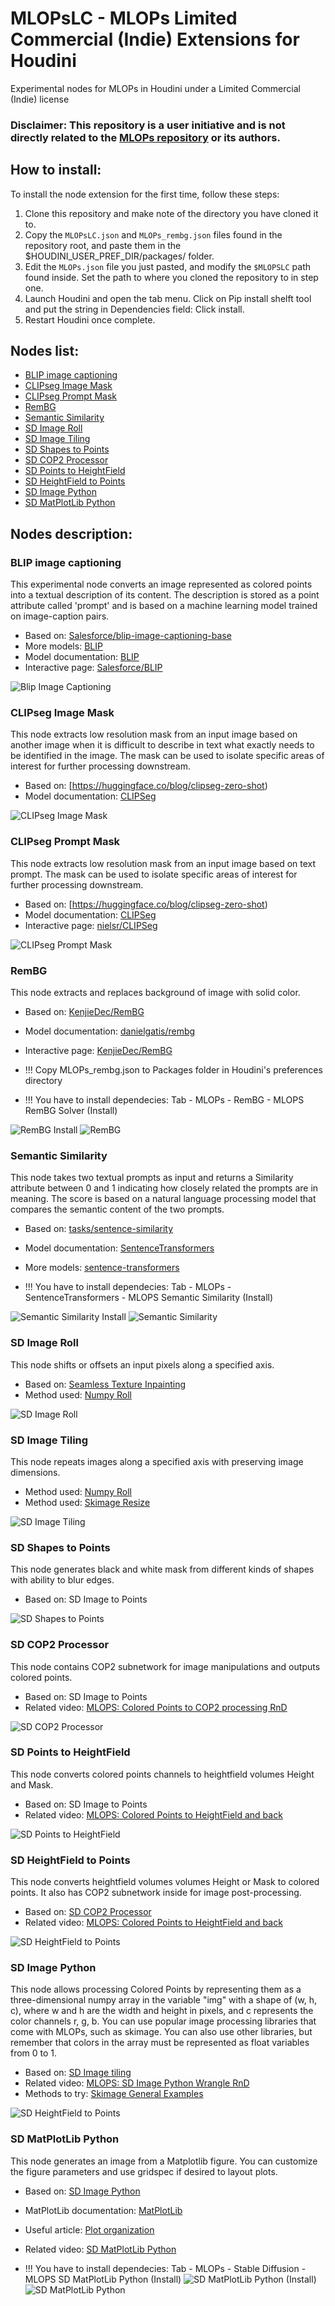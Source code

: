 # MLOPsLC - MLOPs Limited Commercial (Indie) Extensions for Houdini
 Experimental nodes for MLOPs in Houdini under a Limited Commercial (Indie) license
### Disclaimer: This repository is a user initiative and is not directly related to the [MLOPs repository](https://github.com/Bismuth-Consultancy-BV/MLOPs) or its authors.
 
 ## How to install:
 To install the node extension for the first time, follow these steps:
1. Clone this repository and make note of the directory you have cloned it to.
2. Copy the `MLOPsLC.json` and `MLOPs_rembg.json` files found in the repository root, and paste them in the $HOUDINI_USER_PREF_DIR/packages/ folder.
3. Edit the `MLOPs.json` file you just pasted, and modify the `$MLOPSLC` path found inside. Set the path to where you cloned the repository to in step one.
4. Launch Houdini and open the tab menu. Click on Pip install shelft tool and put the string in Dependencies field:   Click install. 
5. Restart Houdini once complete.
 
 ## Nodes list:
- [BLIP image captioning](#blip-image-captioning)
- [CLIPseg Image Mask](#clipseg-image-mask)
- [CLIPseg Prompt Mask](#clipseg-prompt-mask)
- [RemBG](#rembg)
- [Semantic Similarity](#semantic-similarity)
- [SD Image Roll](#sd-image-roll)
- [SD Image Tiling](#sd-image-tiling)
- [SD Shapes to Points](#sd-shapes-to-points)
- [SD COP2 Processor](#sd-cop2-processor)
- [SD Points to HeightField](#sd-points-to-heightfield)
- [SD HeightField to Points](#sd-heightfield-to-points)
- [SD Image Python](#sd-image-python)
- [SD MatPlotLib Python](#sd-matplotlib-python)

 ## Nodes description:
 ### BLIP image captioning
This experimental node converts an image represented as colored points into a textual description of its content. The description is stored as a point attribute called 'prompt' and is based on a machine learning model trained on image-caption pairs.

- Based on: [Salesforce/blip-image-captioning-base](https://huggingface.co/Salesforce/blip-image-captioning-base)
- More models: [BLIP](https://huggingface.co/models?other=blip)
- Model documentation: [BLIP](https://huggingface.co/docs/transformers/model_doc/blip)
- Interactive page: [Salesforce/BLIP](https://huggingface.co/spaces/Salesforce/BLIP)

![Blip Image Captioning](/help/images/screenshot_BLIP_image_captioning.png)

### CLIPseg Image Mask
This node extracts low resolution mask from an input image based on another image when it is difficult to describe in text what exactly needs to be identified in the image. The mask can be used to isolate specific areas of interest for further processing downstream. 

- Based on: [https://huggingface.co/blog/clipseg-zero-shot)
- Model documentation: [CLIPSeg](https://huggingface.co/docs/transformers/main/en/model_doc/clipseg)

![CLIPseg Image Mask](/help/images/screenshot_CLIPSeg_image_mask.png)

### CLIPseg Prompt Mask
This node extracts low resolution mask from an input image based on text prompt. The mask can be used to isolate specific areas of interest for further processing downstream. 

- Based on: [https://huggingface.co/blog/clipseg-zero-shot)
- Model documentation: [CLIPSeg](https://huggingface.co/docs/transformers/main/en/model_doc/clipseg)
- Interactive page: [nielsr/CLIPSeg](https://huggingface.co/spaces/nielsr/CLIPSeg)

![CLIPseg Prompt Mask](/help/images/screenshot_CLIPSeg_prompt_mask.png)

### RemBG
This node extracts and replaces background of image with solid color. 

- Based on: [KenjieDec/RemBG](https://huggingface.co/spaces/nielsr/CLIPSeg/tree/main)
- Model documentation: [danielgatis/rembg](https://github.com/danielgatis/rembg)
- Interactive page: [KenjieDec/RemBG](https://huggingface.co/spaces/KenjieDec/RemBG)

- !!! Copy MLOPs_rembg.json to Packages folder in Houdini's preferences directory
- !!! You have to install dependecies: Tab - MLOPs - RemBG - MLOPS RemBG Solver (Install)

![RemBG Install](/help/images/screenshot_RemBG_install.png)
![RemBG](/help/images/screenshot_RemBG.png)

### Semantic Similarity
This node takes two textual prompts as input and returns a Similarity attribute between 0 and 1 indicating how closely related the prompts are in meaning. The score is based on a natural language processing model that compares the semantic content of the two prompts. 

- Based on: [tasks/sentence-similarity](https://huggingface.co/tasks/sentence-similarity)
- Model documentation: [SentenceTransformers ](https://www.sbert.net/)
- More models: [sentence-transformers](https://huggingface.co/models?library=sentence-transformers&pipeline_tag=sentence-similarity&sort=downloads)

- !!! You have to install dependecies: Tab - MLOPs - SentenceTransformers  - MLOPS Semantic Similarity (Install)

![Semantic Similarity Install](/help/images/screenshot_ST_semantic_similarity_install.png)
![Semantic Similarity](/help/images/screenshot_ST_semantic_similarity.png)

### SD Image Roll
This node shifts or offsets an input pixels along a specified axis.

- Based on: [Seamless Texture Inpainting](https://colab.research.google.com/drive/14gt9Z1wqQRS8jVfzJA1K9_PAYlXUAFrR?usp=sharing#scrollTo=WU3fAHi8DIhg)
- Method used: [Numpy Roll](https://numpy.org/doc/stable/reference/generated/numpy.roll.html)

![SD Image Roll](/help/images/screenshot_SD_image_roll.png)

### SD Image Tiling
This node repeats images along a specified axis with preserving image dimensions.

- Method used: [Numpy Roll](https://numpy.org/doc/stable/reference/generated/numpy.tile.html)
- Method used: [Skimage Resize](https://scikit-image.org/docs/stable/auto_examples/transform/plot_rescale.html)


![SD Image Tiling](/help/images/screenshot_SD_image_tiling.png)


### SD Shapes to Points
This node generates black and white mask from different kinds of shapes with ability to blur edges.

- Based on: SD Image to Points

![SD Shapes to Points](/help/images/screenshot_SD_shapes_to_points.png)

### SD COP2 Processor
This node contains COP2 subnetwork for image manipulations and outputs colored points.

- Based on: SD Image to Points
- Related video: [MLOPS: Colored Points to COP2 processing RnD](https://www.youtube.com/watch?v=SPaTTOSuEeg)

![SD COP2 Processor](/help/images/screenshot_SD_cop2_processor.png)

### SD Points to HeightField
This node converts colored points channels to heightfield volumes Height and Mask.

- Based on: SD Image to Points
- Related video: [MLOPS: Colored Points to HeightField and back](https://www.youtube.com/watch?v=5dN0aB3yBpY)

![SD Points to HeightField](/help/images/screenshot_points_to_heightfield.png)

### SD HeightField to Points
This node converts heightfield volumes volumes Height or Mask to colored points. It also has COP2 subnetwork inside for image post-processing.

- Based on: [SD COP2 Processor](#sd-cop2-processor)
- Related video: [MLOPS: Colored Points to HeightField and back](https://www.youtube.com/watch?v=5dN0aB3yBpY)

![SD HeightField to Points](/help/images/screenshot_heightfield_to_points.png)

### SD Image Python
This node allows processing Colored Points by representing them as a three-dimensional numpy array in the variable "img" with a shape of (w, h, c), where w and h are the width and height in pixels, and c represents the color channels r, g, b. You can use popular image processing libraries that come with MLOPs, such as skimage. You can also use other libraries, but remember that colors in the array must be represented as float variables from 0 to 1.

- Based on: [SD Image tiling](#sd-image-tiling)
- Related video: [MLOPS: SD Image Python Wrangle RnD](https://www.youtube.com/watch?v=aiQeuyt7BPc)
- Methods to try: [Skimage General Examples](https://scikit-image.org/docs/stable/auto_examples/index.html)

![SD HeightField to Points](/help/images/screenshot_sd_image_python.png)

### SD MatPlotLib Python
This node generates an image from a Matplotlib figure. You can customize the figure parameters and use gridspec if desired to layout plots.

- Based on: [SD Image Python](#sd-image-python)
- MatPlotLib documentation: [MatPlotLib ](https://matplotlib.org/)
- Useful article: [Plot organization](https://towardsdatascience.com/plot-organization-in-matplotlib-your-one-stop-guide-if-you-are-reading-this-it-is-probably-f79c2dcbc801)
- Related video: [SD MatPlotLib Python](https://www.youtube.com/watch?v=A4w7exAqwdk)

- !!! You have to install dependecies: Tab - MLOPs - Stable Diffusion  - MLOPS SD MatPlotLib Python (Install)
![SD MatPlotLib Python (Install)](/help/images/screenshot_sd_matplotlib_python_install.png)
![SD MatPlotLib Python ](/help/images/screenshot_sd_matplotlib_python.png)
